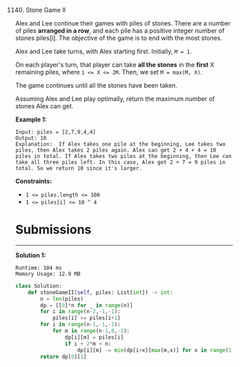 1140. Stone Game II

Alex and Lee continue their games with piles of stones.  There are a number of piles **arranged in a row**, and each pile has a positive integer number of stones piles[i].  The objective of the game is to end with the most stones. 

Alex and Lee take turns, with Alex starting first.  Initially, `M = 1`.

On each player's turn, that player can take **all the stones** in the **first** X remaining piles, where `1 <= X <= 2M`.  Then, we set `M = max(M, X)`.

The game continues until all the stones have been taken.

Assuming Alex and Lee play optimally, return the maximum number of stones Alex can get.

 

**Example 1:**

```
Input: piles = [2,7,9,4,4]
Output: 10
Explanation:  If Alex takes one pile at the beginning, Lee takes two piles, then Alex takes 2 piles again. Alex can get 2 + 4 + 4 = 10 piles in total. If Alex takes two piles at the beginning, then Lee can take all three piles left. In this case, Alex get 2 + 7 = 9 piles in total. So we return 10 since it's larger. 
```

**Constraints:**

* `1 <= piles.length <= 100`
* `1 <= piles[i] <= 10 ^ 4`

# Submissions
---
**Solution 1:**
```
Runtime: 104 ms
Memory Usage: 12.9 MB
```
```python
class Solution:
    def stoneGameII(self, piles: List[int]) -> int:
        n = len(piles)
        dp = [[0]*n for _ in range(n)]
        for i in range(n-2,-1,-1):
            piles[i] += piles[i+1]      
        for i in range(n-1,-1,-1):
            for m in range(n-1,0,-1):
                dp[i][m] = piles[i]
                if i + 2*m < n:
                    dp[i][m] -= min(dp[i+x][max(m,x)] for x in range(1,2*m+1))
        return dp[0][1]
```